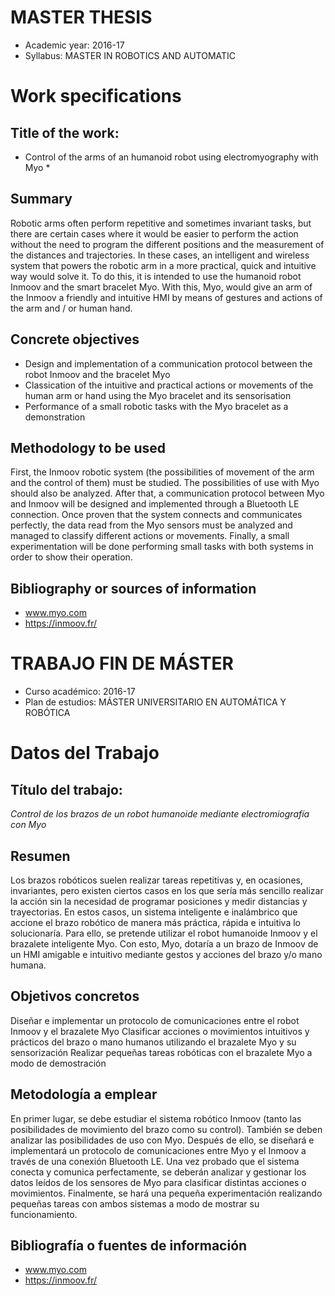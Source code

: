 # MASTER THESIS

- Academic year: 2016-17
- Syllabus: MASTER IN ROBOTICS AND AUTOMATIC

# Work specifications

## Title of the work: 

* Control of the arms of an humanoid robot using electromyography with Myo *

## Summary

Robotic arms often perform repetitive and sometimes invariant tasks, but there are certain cases where it would be easier to perform the action without the need to program the different positions and the measurement of the distances and trajectories. In these cases, an intelligent and wireless system that powers the robotic arm in a more practical, quick and intuitive way would solve it. To do this, it is intended to use the humanoid robot Inmoov and the smart bracelet Myo. With this, Myo, would give an arm of the Inmoov a friendly and intuitive HMI by means of gestures and actions of the arm and / or human hand.

## Concrete objectives

- Design and implementation of a communication protocol between the robot Inmoov and the bracelet Myo
- Classication of the intuitive and practical actions or movements of the human arm or hand using the Myo bracelet and its sensorisation
- Performance of a small robotic tasks with the Myo bracelet as a demonstration

## Methodology to be used

First, the Inmoov robotic system (the possibilities of movement of the arm and the control of them) must be studied. The possibilities of use with Myo should also be analyzed. After that, a communication protocol between Myo and Inmoov will be designed and implemented through a Bluetooth LE connection. Once proven that the system connects and communicates perfectly, the data read from the Myo sensors must be analyzed and managed to classify different actions or movements. Finally, a small experimentation will be done performing small tasks with both systems in order to show their operation.

## Bibliography or sources of information

- www.myo.com
- https://inmoov.fr/




# TRABAJO FIN DE MÁSTER

- Curso académico: 2016-17
- Plan de estudios: MÁSTER UNIVERSITARIO EN AUTOMÁTICA Y ROBÓTICA

# Datos del Trabajo 

## Título del trabajo: 

*Control de los brazos de un robot humanoide mediante electromiografía con Myo*

## Resumen

Los brazos robóticos suelen realizar tareas repetitivas y, en ocasiones, invariantes, pero existen ciertos casos en los que sería más sencillo realizar la acción sin la necesidad de programar posiciones y medir distancias y trayectorias. En estos casos, un sistema inteligente e inalámbrico que accione el brazo robótico de manera más práctica, rápida e intuitiva lo solucionaría. Para ello, se pretende utilizar el robot humanoide Inmoov y el brazalete inteligente Myo. Con esto, Myo, dotaría a un brazo de Inmoov de un HMI amigable e intuitivo mediante gestos y acciones del brazo y/o mano humana.

## Objetivos concretos

Diseñar e implementar un protocolo de comunicaciones entre el robot Inmoov y el brazalete Myo
Clasificar acciones o movimientos intuitivos y prácticos del brazo o mano humanos utilizando el brazalete Myo y su sensorización
Realizar pequeñas tareas robóticas con el brazalete Myo a modo de demostración

## Metodología a emplear

En primer lugar, se debe estudiar el sistema robótico Inmoov (tanto las posibilidades de movimiento del brazo como su control). También se deben analizar las posibilidades de uso con Myo. Después de ello, se diseñará e implementará un protocolo de comunicaciones entre Myo y el Inmoov a través de una conexión Bluetooth LE. Una vez probado que el sistema conecta y comunica perfectamente, se deberán analizar y gestionar los datos leídos de los sensores de Myo para clasificar distintas acciones o movimientos. Finalmente, se hará una pequeña experimentación realizando pequeñas tareas con ambos sistemas a modo de mostrar su funcionamiento.

## Bibliografía o fuentes de información

- www.myo.com
- https://inmoov.fr/
